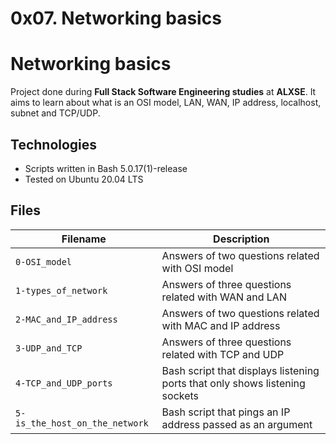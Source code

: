 # 0x07. Networking basics
# Networking basics
Project done during **Full Stack Software Engineering studies** at **ALXSE**. It aims to learn about what is an OSI model, LAN, WAN, IP address, localhost, subnet and TCP/UDP.

## Technologies
* Scripts written in Bash 5.0.17(1)-release
* Tested on Ubuntu 20.04 LTS

## Files

| Filename | Description |
| -------- | ----------- |
| `0-OSI_model` | Answers of two questions related with OSI model |
| `1-types_of_network` | Answers of three questions related with WAN and LAN |
| `2-MAC_and_IP_address` | Answers of two questions related with MAC and IP address |
| `3-UDP_and_TCP` | Answers of three questions related with TCP and UDP |
| `4-TCP_and_UDP_ports` | Bash script that displays listening ports that only shows listening sockets |
| `5-is_the_host_on_the_network` | Bash script that pings an IP address passed as an argument |